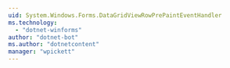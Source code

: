 ```yaml
---
uid: System.Windows.Forms.DataGridViewRowPrePaintEventHandler
ms.technology: 
  - "dotnet-winforms"
author: "dotnet-bot"
ms.author: "dotnetcontent"
manager: "wpickett"
---
```

